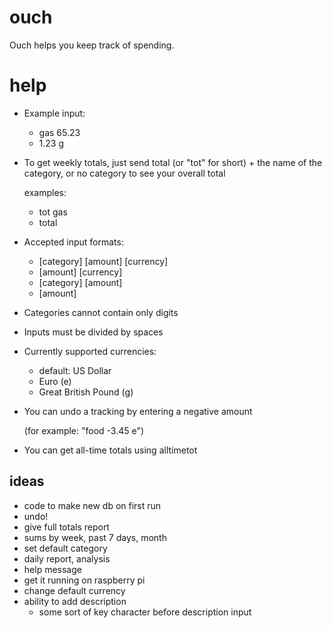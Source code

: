 # ouch
Ouch helps you keep track of spending.

# help
* Example input:
    - gas 65.23
    - 1.23 g
* To get weekly totals, just send total (or "tot" for short) + the name of the category, or no category to see your overall total
    
    examples:
    - tot gas
    - total
* Accepted input formats:
   * [category] [amount] [currency]
   * [amount] [currency]
   * [category] [amount]
   * [amount] 
* Categories cannot contain only digits 
* Inputs must be divided by spaces
* Currently supported currencies: 
    - default: US Dollar
    - Euro (e)
    - Great British Pound (g)
* You can undo a tracking by entering a negative amount

    (for example: "food -3.45 e")
* You can get all-time totals using alltimetot

## ideas
* code to make new db on first run
* undo!
* give full totals report
* sums by week, past 7 days, month
* set default category
* daily report, analysis
* help message
* get it running on raspberry pi
* change default currency
* ability to add description
  - some sort of key character before description input
